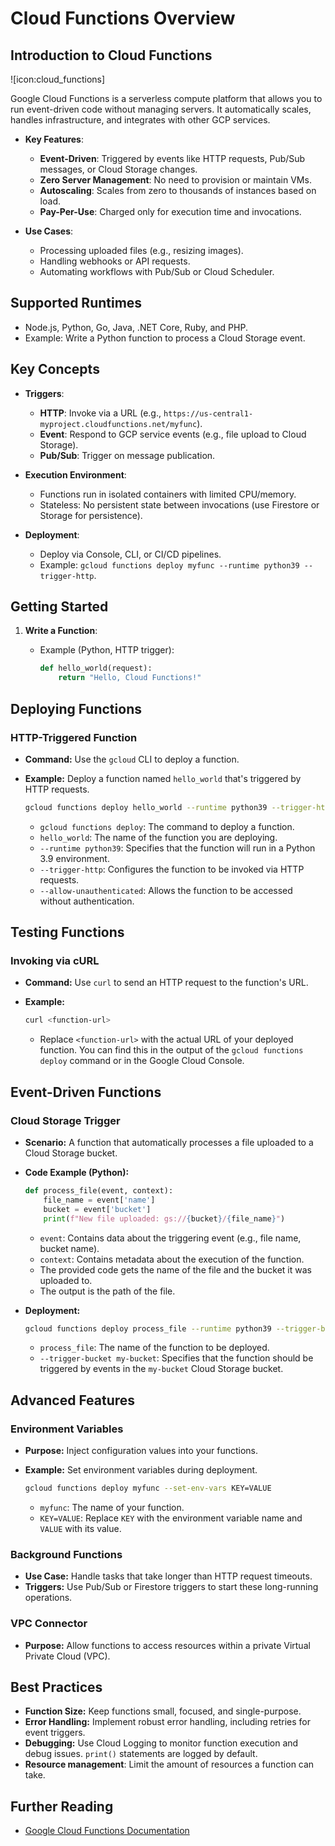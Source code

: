 # Cloud Functions Overview

## **Introduction to Cloud Functions**

![icon:cloud_functions]

Google Cloud Functions is a serverless compute platform that allows you to run event-driven code without managing servers. It automatically scales, handles infrastructure, and integrates with other GCP services.

- **Key Features**:
  - **Event-Driven**: Triggered by events like HTTP requests, Pub/Sub messages, or Cloud Storage changes.
  - **Zero Server Management**: No need to provision or maintain VMs.
  - **Autoscaling**: Scales from zero to thousands of instances based on load.
  - **Pay-Per-Use**: Charged only for execution time and invocations.

- **Use Cases**:
  - Processing uploaded files (e.g., resizing images).
  - Handling webhooks or API requests.
  - Automating workflows with Pub/Sub or Cloud Scheduler.

## **Supported Runtimes**

- Node.js, Python, Go, Java, .NET Core, Ruby, and PHP.
- Example: Write a Python function to process a Cloud Storage event.

## **Key Concepts**

- **Triggers**:
  - **HTTP**: Invoke via a URL (e.g., `https://us-central1-myproject.cloudfunctions.net/myfunc`).
  - **Event**: Respond to GCP service events (e.g., file upload to Cloud Storage).
  - **Pub/Sub**: Trigger on message publication.

- **Execution Environment**:
  - Functions run in isolated containers with limited CPU/memory.
  - Stateless: No persistent state between invocations (use Firestore or Storage for persistence).

- **Deployment**:
  - Deploy via Console, CLI, or CI/CD pipelines.
  - Example: `gcloud functions deploy myfunc --runtime python39 --trigger-http`.

## **Getting Started**

1. **Write a Function**:
   - Example (Python, HTTP trigger):

     ```python
     def hello_world(request):
         return "Hello, Cloud Functions!"
     ```

## **Deploying Functions**

### **HTTP-Triggered Function**

- **Command:** Use the `gcloud` CLI to deploy a function.
- **Example:** Deploy a function named `hello_world` that's triggered by HTTP requests.

    ```bash
    gcloud functions deploy hello_world --runtime python39 --trigger-http --allow-unauthenticated
    ```

  - `gcloud functions deploy`: The command to deploy a function.
  - `hello_world`: The name of the function you are deploying.
  - `--runtime python39`: Specifies that the function will run in a Python 3.9 environment.
  - `--trigger-http`: Configures the function to be invoked via HTTP requests.
  - `--allow-unauthenticated`: Allows the function to be accessed without authentication.

## **Testing Functions**

### **Invoking via cURL**

- **Command:** Use `curl` to send an HTTP request to the function's URL.
- **Example:**

    ```bash
    curl <function-url>
    ```

  - Replace `<function-url>` with the actual URL of your deployed function. You can find this in the output of the `gcloud functions deploy` command or in the Google Cloud Console.

## **Event-Driven Functions**

### **Cloud Storage Trigger**

- **Scenario:** A function that automatically processes a file uploaded to a Cloud Storage bucket.
- **Code Example (Python):**

    ```python
    def process_file(event, context):
        file_name = event['name']
        bucket = event['bucket']
        print(f"New file uploaded: gs://{bucket}/{file_name}")
    ```

  - `event`: Contains data about the triggering event (e.g., file name, bucket name).
  - `context`: Contains metadata about the execution of the function.
  - The provided code gets the name of the file and the bucket it was uploaded to.
  - The output is the path of the file.
- **Deployment:**

    ```bash
    gcloud functions deploy process_file --runtime python39 --trigger-bucket my-bucket
    ```

  - `process_file`: The name of the function to be deployed.
  - `--trigger-bucket my-bucket`: Specifies that the function should be triggered by events in the `my-bucket` Cloud Storage bucket.

## **Advanced Features**

### **Environment Variables**

- **Purpose:** Inject configuration values into your functions.
- **Example:** Set environment variables during deployment.

    ```bash
    gcloud functions deploy myfunc --set-env-vars KEY=VALUE
    ```

  - `myfunc`: The name of your function.
  - `KEY=VALUE`: Replace `KEY` with the environment variable name and `VALUE` with its value.

### **Background Functions**

- **Use Case:** Handle tasks that take longer than HTTP request timeouts.
- **Triggers:** Use Pub/Sub or Firestore triggers to start these long-running operations.

### **VPC Connector**

- **Purpose:** Allow functions to access resources within a private Virtual Private Cloud (VPC).

## **Best Practices**

- **Function Size:** Keep functions small, focused, and single-purpose.
- **Error Handling:** Implement robust error handling, including retries for event triggers.
- **Debugging:** Use Cloud Logging to monitor function execution and debug issues. `print()` statements are logged by default.
- **Resource management**: Limit the amount of resources a function can take.

## **Further Reading**

- [Google Cloud Functions Documentation](https://cloud.google.com/functions/docs)
